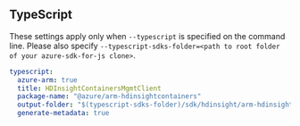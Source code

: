 ## TypeScript

These settings apply only when `--typescript` is specified on the command line.
Please also specify `--typescript-sdks-folder=<path to root folder of your azure-sdk-for-js clone>`.

``` yaml $(typescript)
typescript:
  azure-arm: true
  title: HDInsightContainersMgmtClient
  package-name: "@azure/arm-hdinsightcontainers"
  output-folder: "$(typescript-sdks-folder)/sdk/hdinsight/arm-hdinsightcontainers"
  generate-metadata: true
```
